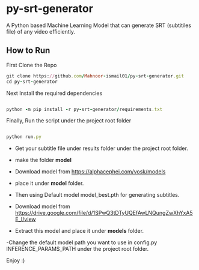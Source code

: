 # py-srt-generator
A Python based Machine Learning Model that can generate SRT (subtitiles file) of any video efficiently.

## How to Run

First Clone the Repo
```ruby
git clone https://github.com/Mahnoor-ismail01/py-srt-generator.git
cd py-srt-generator
```


Next Install the required dependencies
```ruby

python -m pip install -r py-srt-generator/requirements.txt
```

Finally, Run the script under the project root folder
```ruby

python run.py
```

- Get your subtitle file under results folder under the project root folder.
- make the folder  **model**
- Download model from https://alphacephei.com/vosk/models
- place it under **model** folder.

- Then using Default model model_best.pth for generating subtitles. 
- Download model from https://drive.google.com/file/d/1SPwQ3tDTyUQEfAwLNQungZwXhYxA5E_I/view
- Extract this model and place it under **models** folder.


-Change the default model path you want to use in config.py INFERENCE_PARAMS_PATH under the project root folder.


Enjoy  :)


